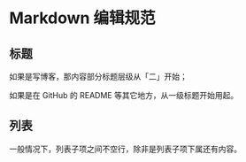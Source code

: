 # Markdown 编辑规范

## 标题

如果是写博客，那内容部分标题层级从「二」开始；

如果是在 GitHub 的 README 等其它地方，从一级标题开始用起。

## 列表

一般情况下，列表子项之间不空行，除非是列表子项下属还有内容。
